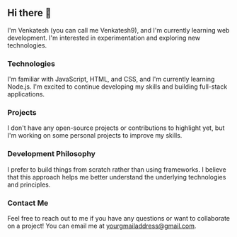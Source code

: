 ## Hi there 👋

I'm Venkatesh (you can call me Venkatesh9), and I'm currently learning web development. I'm interested in experimentation and exploring new technologies.

### Technologies

I'm familiar with JavaScript, HTML, and CSS, and I'm currently learning Node.js. I'm excited to continue developing my skills and building full-stack applications.

### Projects

I don't have any open-source projects or contributions to highlight yet, but I'm working on some personal projects to improve my skills.

### Development Philosophy

I prefer to build things from scratch rather than using frameworks. I believe that this approach helps me better understand the underlying technologies and principles.

### Contact Me

Feel free to reach out to me if you have any questions or want to collaborate on a project! You can email me at [yourgmailaddress@gmail.com](mailto:yourgmailaddress@gmail.com).
